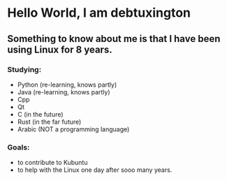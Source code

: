 # Hello World, I am debtuxington
## Something to know about me is that I have been using Linux for 8 years.

### Studying:
+ Python (re-learning, knows partly)
+ Java (re-learning, knows partly)
+ Cpp
+ Qt
+ C (in the future)
+ Rust (in the far future)
+ Arabic (NOT a programming language)

### Goals:
+ to contribute to Kubuntu
+ to help with the Linux one day after sooo many years.
